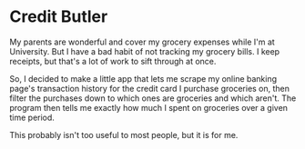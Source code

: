 # Credit Butler

My parents are wonderful and cover my grocery expenses while I'm at University. But I have a bad habit of not
tracking my grocery bills. I keep receipts, but that's a lot of work to sift through at once.

So, I decided to make a little app that lets me scrape my online banking page's transaction history for the
credit card I purchase groceries on, then filter the purchases down to which ones are groceries and which aren't.
The program then tells me exactly how much I spent on groceries over a given time period.

This probably isn't too useful to most people, but it is for me.
